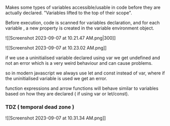 
Makes some types of variables accessible/usable in code before they are actually declared. "Variables lifted to the top of their scope".

Before execution, code is scanned for variables declaration, and for each variable , a new property is created in the variable environment object.

![[Screenshot 2023-09-07 at 10.21.47 AM.png|300]]

![[Screenshot 2023-09-07 at 10.23.02 AM.png]]

if we use a uninitialised variable declared using var we get undefined and not an error which is a very weird behaviour and can cause problems.

so in modern javascript we always use let and const instead of var, where if the uninitialised variable is used we get an error. 

function expressions and arrow functions will behave similar to variables based on how they are declared ( if using var or let/const).

### TDZ ( temporal dead zone )

![[Screenshot 2023-09-07 at 10.31.34 AM.png]]




